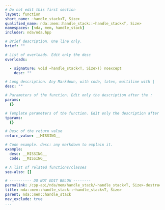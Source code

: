 ```yaml
---
# Do not edit this first section
layout: function
short_name: ~handle_stack<T, Size>
qualified_name: nda::mem::handle_stack::~handle_stack<T, Size>
namespaces: [nda, mem, handle_stack]
includer: nda/nda.hpp

# Brief description. One line only.
brief: ""

# List of overloads. Edit only the desc
overloads:

  - signature: void ~handle_stack<T, Size>() noexcept
    desc: ""

# Long description. Any Markdown, with code, latex, multiline with |
desc: ""

# Parameters of the function. Edit only the description after the :
params:
  {}

# Template parameters of the function. Edit only the description after the :
tparams:
  {}

# Desc of the return value
return_value: __MISSING__

# Code example. desc: any markdown to explain it.
example:
  desc: __MISSING__
  code: __MISSING__

# A list of related functions/classes
see-also: []

# ---------- DO NOT EDIT BELOW --------
permalink: /cpp-api/nda/mem/handle_stack/~handle_stack<T, Size>-destructor
title: nda::mem::handle_stack::~handle_stack<T, Size>
parent: nda::mem::handle_stack
nav_exclude: true
...
```


